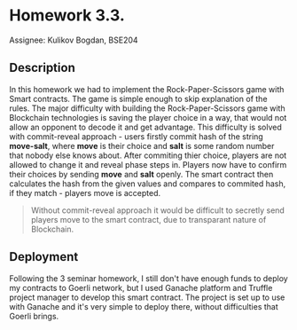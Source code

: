 # Homework 3.3.

Assignee: Kulikov Bogdan, BSE204

## Description
In this homework we had to implement the Rock-Paper-Scissors game with Smart contracts.
The game is simple enough to skip explanation of the rules.
The major difficulty with building the Rock-Paper-Scissors game with Blockchain technologies is saving the player choice in a way, that would not allow an opponent to decode it and get advantage.
This difficulty is solved with commit-reveal approach - users firstly commit hash of the string **move-salt**, where **move** is their choice and **salt** is some random number that nobody else knows about.
After commiting thier choice, players are not allowed to change it and reveal phase steps in. Players now have to confirm their choices by sending **move** and **salt** openly.
The smart contract then calculates the hash from the given values and compares to commited hash, if they match - players move is accepted.

> Without commit-reveal approach it would be difficult to secretly send players move to the smart contract, due to transparant nature of Blockchain.


## Deployment
Following the 3 seminar homework, I still don't have enough funds to deploy my contracts to Goerli network, but I used Ganache platform and Truffle project manager to develop this smart contract.
The project is set up to use with Ganache and it's very simple to deploy there, without difficulties that Goerli brings.